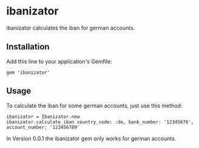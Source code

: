 # ibanizator

ibanizator calculates the iban for german accounts.

## Installation

Add this line to your application's Gemfile:

    gem 'ibanizator'

## Usage

To calculate the iban for some german accounts, just use this method:

    ibanizator = Ibanizator.new
    ibanizator.calculate_iban country_code: :de, bank_number: '12345678', account_number: '123456789'

In Version 0.0.1 the ibanizator gem only works for german accounts.
